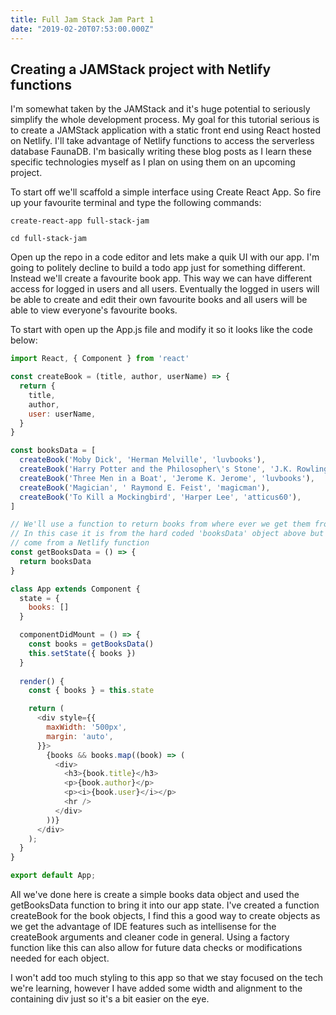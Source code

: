 ```yaml
---
title: Full Jam Stack Jam Part 1
date: "2019-02-20T07:53:00.000Z"
---
```


## Creating a JAMStack project with Netlify functions

I'm somewhat taken by the JAMStack and it's huge potential to seriously simplify the whole development process. My goal for this tutorial serious is to create a JAMStack application with a static front end using React hosted on Netlify. I'll take advantage of Netlify functions to access the serverless database FaunaDB. I'm basically writing these blog posts as I learn these specific technologies myself as I plan on using them on an upcoming project.

To start off we'll scaffold a simple interface using Create React App. So fire up your favourite terminal and type the following commands:

`create-react-app full-stack-jam`

`cd full-stack-jam`

Open up the repo in a code editor and lets make a quik UI with our app. I'm going to politely decline to build a todo app just for something different. Instead we'll create a favourite book app. This way we can have different access for logged in users and all users. Eventually the logged in users will be able to create and edit their own favourite books and all users will be able to view everyone's favourite books.

To start with open up the App.js file and modify it so it looks like the code below:

```javascript
import React, { Component } from 'react'

const createBook = (title, author, userName) => {
  return {
    title,
    author,
    user: userName,
  }
}

const booksData = [
  createBook('Moby Dick', 'Herman Melville', 'luvbooks'),
  createBook('Harry Potter and the Philosopher\'s Stone', 'J.K. Rowling', 'magicman'),
  createBook('Three Men in a Boat', 'Jerome K. Jerome', 'luvbooks'),
  createBook('Magician', ' Raymond E. Feist', 'magicman'),
  createBook('To Kill a Mockingbird', 'Harper Lee', 'atticus60'),
]

// We'll use a function to return books from where ever we get them from.
// In this case it is from the hard coded 'booksData' object above but will eventually
// come from a Netlify function
const getBooksData = () => {
  return booksData
}

class App extends Component {
  state = {
    books: []
  }

  componentDidMount = () => {
    const books = getBooksData()
    this.setState({ books })
  }
  
  render() {
    const { books } = this.state

    return (
      <div style={{ 
        maxWidth: '500px',
        margin: 'auto',
      }}>
        {books && books.map((book) => (
          <div>
            <h3>{book.title}</h3>
            <p>{book.author}</p>
            <p><i>{book.user}</i></p>
            <hr />
          </div>
        ))}
      </div>
    );
  }
}

export default App;

```

All we've done here is create a simple books data object and used the getBooksData function to bring it into our app state. I've created a function createBook for the book objects, I find this a good way to create objects as we get the advantage of IDE features such as intellisense for the createBook arguments and cleaner code in general. Using a factory function like this can also allow for future data checks or modifications needed for each object.

I won't add too much styling to this app so that we stay focused on the tech we're learning, however I have added some width and alignment to the containing div just so it's a bit easier on the eye.